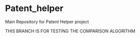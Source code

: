 # Patent_helper
Main Repository for Patent Helper project


THIS BRANCH IS FOR TESTING THE COMPARISON ALGORITHM
